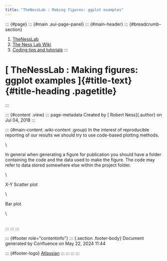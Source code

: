 ```yaml
---
title: "TheNessLab : Making figures: ggplot examples"
---
```


::: {#page}
::: {#main .aui-page-panel}
::: {#main-header}
::: {#breadcrumb-section}
1.  [TheNessLab](index.html)
2.  [The Ness Lab Wiki](The-Ness-Lab-Wiki_11436042.html)
3.  [Coding tips and tutorials](Coding-tips-and-tutorials_11436186.html)
:::

# [ TheNessLab : Making figures: ggplot examples ]{#title-text} {#title-heading .pagetitle}
:::

::: {#content .view}
::: page-metadata
Created by [ Robert Ness]{.author} on Jul 04, 2018
:::

::: {#main-content .wiki-content .group}
In the interest of reproducible reporting of our results we should try
to use code-based plotting methods.

\

In general when generating a figure for publication you should have a
folder containing the code and the data used to make the figure. The
code may refer to data stored somewhere else within the project folder.

\

X-Y Scatter plot

\

Bar plot

\

\
:::
:::
:::

::: {#footer role="contentinfo"}
::: {.section .footer-body}
Document generated by Confluence on May 22, 2024 11:44

::: {#footer-logo}
[Atlassian](https://www.atlassian.com/)
:::
:::
:::
:::
